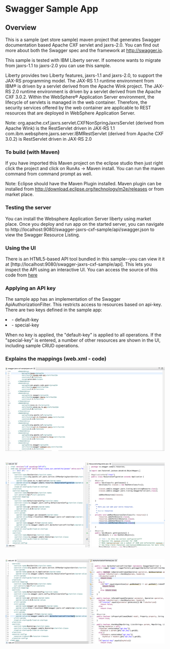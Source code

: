 # Swagger Sample App

## Overview
This is a sample (pet store sample) maven project that generates Swagger documentation based Apache CXF servlet and jaxrs-2.0. You can find out more about both the Swagger spec and the framework at http://swagger.io.

This sample is tested with IBM Liberty server. If someone wants to migrate from jaxrs-1.1 to jaxrs-2.0 you can use this sample. 

Liberty provides two Liberty features, jaxrs-1.1 and jaxrs-2.0, to support the JAX-RS programming model. The JAX-RS 1.1 runtime environment from IBM® is driven by a servlet derived from the Apache Wink project. The JAX-RS 2.0 runtime environment is driven by a servlet derived from the Apache CXF 3.0.2. Within the WebSphere® Application Server environment, the lifecycle of servlets is managed in the web container. Therefore, the security services offered by the web container are applicable to REST resources that are deployed in WebSphere Application Server. 

Note:
org.apache.cxf.jaxrs.servlet.CXFNonSpringJaxrsServlet (derived from Apache Wink) is the RestServlet driven in JAX-RS 1.1
com.ibm.websphere.jaxrs.server.IBMRestServlet (derived from Apache CXF 3.0.2) is RestServlet driven in JAX-RS 2.0



### To build (with Maven)
If you have imported this Maven project on the eclipse studio then just right click the project and click on RunAs -> Maven install. You can run the maven command from command prompt as well.

Note: Eclipse should have the Maven Plugin installed. Maven plugin can be installed from http://download.eclipse.org/technology/m2e/releases or from market place.


### Testing the server
You can install the Websphere Application Server liberty using market place.
Once you deploy and run app on the started server, you can navigate to http://localhost:9080/swagger-jaxrs-cxf-sample/api/swagger.json to view the Swagger Resource Listing.

### Using the UI
There is an HTML5-based API tool bundled in this sample--you can view it it at [http://localhost:9080/swagger-jaxrs-cxf-sample/api]. This lets you inspect the API using an interactive UI.  You can access the source of this code from [here](https://github.com/swagger-api/swagger-ui)

### Applying an API key
The sample app has an implementation of the Swagger ApiAuthorizationFilter.  This restricts access to resources based on api-key.  There are two keys defined in the sample app:

<li>- default-key</li>

<li>- special-key</li>

When no key is applied, the "default-key" is applied to all operations.  If the "special-key" is entered, a number of other resources are shown in the UI, including sample CRUD operations.

### Explains the mappings (web.xml - code)
<p align="left">
  <img src="pic1.png"/> </br></br></br>
  <img src="pic2.png"/> </br></br></br>
  <img src="pic3.png"/> </br></br></br>
</p>
